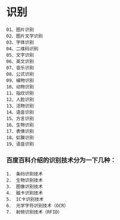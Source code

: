 # 识别
```
01、图片识别
02、图片文字识别
03、字体识别
04、二维码识别
05、文字识别
06、英文识别
07、音乐识别
08、公式识别
09、植物识别
10、动物识别
11、指纹识别
12、人脸识别
13、活物识别
14、语音识别
15、方言识别
16、生物识别
17、表情识别
18、虹膜识别
19、语音识别
```

### 百度百科介绍的识别技术分为一下几种：
```
1． 条码识别技术
2． 生物识别技术
3． 图像识别技术
4． 磁卡识别技术
5． IC卡识别技术
6． 光学字符识别技术（OCR）
7． 射频识别技术（RFID）
```